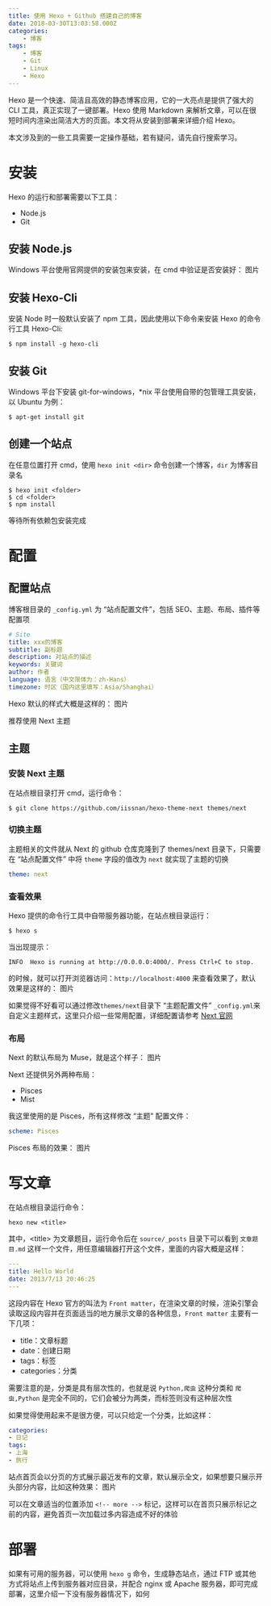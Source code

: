 ```yaml
---
title: 使用 Hexo + Github 搭建自己的博客
date: 2018-03-30T13:03:58.000Z
categories:
    - 博客
tags:
    - 博客
    - Git
    - Linux
    - Hexo
---
```


Hexo 是一个快速、简洁且高效的静态博客应用，它的一大亮点是提供了强大的 CLI 工具，真正实现了一键部署。Hexo 使用 Markdown 来解析文章，可以在很短时间内渲染出简洁大方的页面。本文将从安装到部署来详细介绍 Hexo。
<!-- more -->
本文涉及到的一些工具需要一定操作基础，若有疑问，请先自行搜索学习。


# 安装


Hexo 的运行和部署需要以下工具：
 - Node.js
 - Git

## 安装 Node.js
Windows 平台使用官网提供的安装包来安装，在 cmd 中验证是否安装好：
图片

## 安装 Hexo-Cli
安装 Node 时一般默认安装了 npm 工具，因此使用以下命令来安装 Hexo 的命令行工具 Hexo-Cli:

```shell
$ npm install -g hexo-cli
```

## 安装 Git
Windows 平台下安装 git-for-windows，\*nix 平台使用自带的包管理工具安装，以 Ubuntu 为例：

```shell
$ apt-get install git
```

## 创建一个站点
在任意位置打开 cmd，使用 ``hexo init <dir>`` 命令创建一个博客，``dir`` 为博客目录名

```shell
$ hexo init <folder>
$ cd <folder>
$ npm install
```

等待所有依赖包安装完成



# 配置


## 配置站点
博客根目录的 ``_config.yml`` 为 “站点配置文件”，包括 SEO、主题、布局、插件等配置项

```yml
# Site
title: xxx的博客
subtitle: 副标题
description: 对站点的描述
keywords: 关键词
author: 作者
language: 语言（中文简体为：zh-Hans）
timezone: 时区（国内这里填写：Asia/Shanghai）
```

Hexo 默认的样式大概是这样的：
图片

推荐使用 Next 主题

## 主题

### 安装 Next 主题

在站点根目录打开 cmd，运行命令：
```shell
$ git clone https://github.com/iissnan/hexo-theme-next themes/next
```

### 切换主题

主题相关的文件就从 Next 的 github 仓库克隆到了 themes/next 目录下，只需要在 “站点配置文件” 中将 `theme` 字段的值改为 `next` 就实现了主题的切换
```yml
theme: next
```

### 查看效果

Hexo 提供的命令行工具中自带服务器功能，在站点根目录运行：

```shell
$ hexo s
```

当出现提示：

    INFO  Hexo is running at http://0.0.0.0:4000/. Press Ctrl+C to stop.

的时候，就可以打开浏览器访问：`http://localhost:4000` 来查看效果了，默认效果是这样的：
图片

如果觉得不好看可以通过修改`themes/next`目录下 “主题配置文件” `_config.yml`来自定义主题样式，这里只介绍一些常用配置，详细配置请参考 [Next 官网](http://theme-next.iissnan.com/getting-started.html)

### 布局

Next 的默认布局为 Muse，就是这个样子：
图片

Next 还提供另外两种布局：
- Pisces
- Mist

我这里使用的是 Pisces，所有这样修改 “主题” 配置文件：

```yml
scheme: Pisces
```
Pisces 布局的效果：
图片

# 写文章

在站点根目录运行命令：
```shell
hexo new <title>
```
其中，\<title\> 为文章题目，运行命令后在 `source/_posts` 目录下可以看到 `文章题目.md` 这样一个文件，用任意编辑器打开这个文件，里面的内容大概是这样：

```yml
---
title: Hello World
date: 2013/7/13 20:46:25
---
```
这段内容在 Hexo 官方的叫法为 `Front matter`，在渲染文章的时候，渲染引擎会读取这段内容并在页面适当的地方展示文章的各种信息，`Front matter` 主要有一下几项：

- title：文章标题
- date：创建日期
- tags：标签
- categories：分类

需要注意的是，分类是具有层次性的，也就是说 `Python,爬虫` 这种分类和 `爬虫,Python` 是完全不同的，它们会被分为两类，而标签则没有这种层次性

如果觉得使用起来不是很方便，可以只给定一个分类，比如这样：
```yml
categories:
- 日记
tags:
- 上海
- 旅行
```

站点首页会以分页的方式展示最近发布的文章，默认展示全文，如果想要只展示开头部分内容，比如这种效果：
图片

可以在文章适当的位置添加 `<!-- more -->` 标记，这样可以在首页只展示标记之前的内容，避免首页一次加载过多内容造成不好的体验

# 部署

如果有可用的服务器，可以使用 `hexo g` 命令，生成静态站点，通过 FTP 或其他方式将站点上传到服务器对应目录，并配合 nginx 或 Apache 服务器，即可完成部署，这里介绍一下没有服务器情况下，如何
